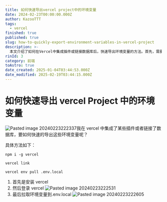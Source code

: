 ```yaml
---
title: 如何快速导出vercel project中的环境变量
date: 2024-02-23T00:00:00.000Z
author: KazooTTT
tags:
  - vercel
finished: true
published: true
slug: how-to-quickly-export-environment-variables-in-vercel-project
description: >-
  本文介绍了如何在Vercel中集成插件或链接数据库后，快速导出环境变量的方法。首先，需要全局安装Vercel，然后通过命令链接Vercel账户，并拉取环境变量到本地的.env.local文件中。这一过程简化了环境变量的管理，提高了开发效率。
rinId: 3
category: 前端
toAstro: true
date_created: 2025-01-04T03:44:53.000Z
date_modified: 2025-02-19T03:44:15.000Z
---
```


# 如何快速导出 vercel Project 中的环境变量

![Pasted image 20240223222337](<https://pictures.kazoottt.top/2024/02/20240223-45a401aedb0bd0b7e4a1bc708cc368a9.png>)我在 vercel 中集成了某些插件或者链接了数据库，要如何快速的导出这些环境变量呢？

具体方法如下：

``` shell
npm i -g vercel

vercel link

vercel env pull .env.local
```

1. 首先是安装 vercel
2. 然后登录 vercel ![Pasted image 20240223222531](<https://pictures.kazoottt.top/2024/02/20240223-d958cd13a2bb101e2c056074826d1f37.png>)
3. 最后拉取环境变量到.env.local
   ![Pasted image 20240223222605](<https://pictures.kazoottt.top/2024/02/20240223-da07828b4f8288c2015ae659271c8b06.png>)
